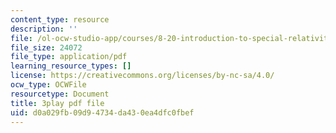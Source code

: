 ```yaml
---
content_type: resource
description: ''
file: /ol-ocw-studio-app/courses/8-20-introduction-to-special-relativity-january-iap-2021/d0a029fb09d94734da430ea4dfc0fbef_VOlOArfGRqQ.pdf
file_size: 24072
file_type: application/pdf
learning_resource_types: []
license: https://creativecommons.org/licenses/by-nc-sa/4.0/
ocw_type: OCWFile
resourcetype: Document
title: 3play pdf file
uid: d0a029fb-09d9-4734-da43-0ea4dfc0fbef
---
```

